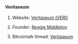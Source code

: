 #### Veritaseum
1. Website: [Veritaseum (VERI)](http://veritas.veritaseum.com/)

2. Founder: [Reggie Middleton](/people/ReggieMiddleton.md) 

3. Bitcointalk thread: [Veritaseum](https://bitcointalk.org/index.php?topic=1887061)
